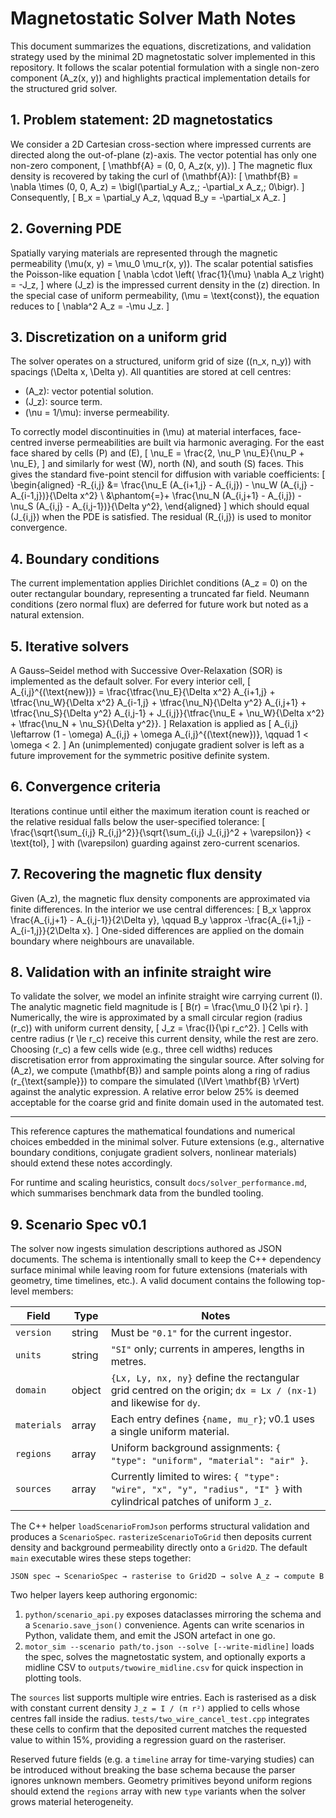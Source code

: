 # Magnetostatic Solver Math Notes

This document summarizes the equations, discretizations, and validation strategy used by the minimal 2D magnetostatic solver implemented in this repository. It follows the scalar potential formulation with a single non-zero component \(A_z(x, y)\) and highlights practical implementation details for the structured grid solver.

## 1. Problem statement: 2D magnetostatics

We consider a 2D Cartesian cross-section where impressed currents are directed along the out-of-plane \(z\)-axis. The vector potential has only one non-zero component,
\[
\mathbf{A} = (0, 0, A_z(x, y)).
\]
The magnetic flux density is recovered by taking the curl of \(\mathbf{A}\):
\[
\mathbf{B} = \nabla \times (0, 0, A_z) = \bigl(\partial_y A_z,\; -\partial_x A_z,\; 0\bigr).
\]
Consequently,
\[
B_x = \partial_y A_z, \qquad B_y = -\partial_x A_z.
\]

## 2. Governing PDE

Spatially varying materials are represented through the magnetic permeability \(\mu(x, y) = \mu_0 \mu_r(x, y)\). The scalar potential satisfies the Poisson-like equation
\[
\nabla \cdot \left( \frac{1}{\mu} \nabla A_z \right) = -J_z,
\]
where \(J_z\) is the impressed current density in the \(z\) direction. In the special case of uniform permeability, \(\mu = \text{const}\), the equation reduces to
\[
\nabla^2 A_z = -\mu J_z.
\]

## 3. Discretization on a uniform grid

The solver operates on a structured, uniform grid of size \((n_x, n_y)\) with spacings \(\Delta x, \Delta y\). All quantities are stored at cell centres:

- \(A_z\): vector potential solution.
- \(J_z\): source term.
- \(\nu = 1/\mu\): inverse permeability.

To correctly model discontinuities in \(\mu\) at material interfaces, face-centred inverse permeabilities are built via harmonic averaging. For the east face shared by cells \(P\) and \(E\),
\[
\nu_E = \frac{2\, \nu_P \nu_E}{\nu_P + \nu_E},
\]
and similarly for west (W), north (N), and south (S) faces. This gives the standard five-point stencil for diffusion with variable coefficients:
\[
\begin{aligned}
-R_{i,j} &=
\frac{\nu_E (A_{i+1,j} - A_{i,j}) - \nu_W (A_{i,j} - A_{i-1,j})}{\Delta x^2} \\
&\phantom{=}+ \frac{\nu_N (A_{i,j+1} - A_{i,j}) - \nu_S (A_{i,j} - A_{i,j-1})}{\Delta y^2},
\end{aligned}
\]
which should equal \(J_{i,j}\) when the PDE is satisfied. The residual \(R_{i,j}\) is used to monitor convergence.

## 4. Boundary conditions

The current implementation applies Dirichlet conditions \(A_z = 0\) on the outer rectangular boundary, representing a truncated far field. Neumann conditions (zero normal flux) are deferred for future work but noted as a natural extension.

## 5. Iterative solvers

A Gauss–Seidel method with Successive Over-Relaxation (SOR) is implemented as the default solver. For every interior cell,
\[
A_{i,j}^{(\text{new})} = \frac{\tfrac{\nu_E}{\Delta x^2} A_{i+1,j} + \tfrac{\nu_W}{\Delta x^2} A_{i-1,j} + \tfrac{\nu_N}{\Delta y^2} A_{i,j+1} + \tfrac{\nu_S}{\Delta y^2} A_{i,j-1} + J_{i,j}}{\tfrac{\nu_E + \nu_W}{\Delta x^2} + \tfrac{\nu_N + \nu_S}{\Delta y^2}}.
\]
Relaxation is applied as
\[
A_{i,j} \leftarrow (1 - \omega) A_{i,j} + \omega A_{i,j}^{(\text{new})}, \qquad 1 < \omega < 2.
\]
An (unimplemented) conjugate gradient solver is left as a future improvement for the symmetric positive definite system.

## 6. Convergence criteria

Iterations continue until either the maximum iteration count is reached or the relative residual falls below the user-specified tolerance:
\[
\frac{\sqrt{\sum_{i,j} R_{i,j}^2}}{\sqrt{\sum_{i,j} J_{i,j}^2 + \varepsilon}} < \text{tol},
\]
with \(\varepsilon\) guarding against zero-current scenarios.

## 7. Recovering the magnetic flux density

Given \(A_z\), the magnetic flux density components are approximated via finite differences. In the interior we use central differences:
\[
B_x \approx \frac{A_{i,j+1} - A_{i,j-1}}{2\Delta y}, \qquad
B_y \approx -\frac{A_{i+1,j} - A_{i-1,j}}{2\Delta x}.
\]
One-sided differences are applied on the domain boundary where neighbours are unavailable.

## 8. Validation with an infinite straight wire

To validate the solver, we model an infinite straight wire carrying current \(I\). The analytic magnetic field magnitude is
\[
B(r) = \frac{\mu_0 I}{2 \pi r}.
\]
Numerically, the wire is approximated by a small circular region (radius \(r_c\)) with uniform current density,
\[
J_z = \frac{I}{\pi r_c^2}.
\]
Cells with centre radius \(r \le r_c\) receive this current density, while the rest are zero. Choosing \(r_c\) a few cells wide (e.g., three cell widths) reduces discretisation error from approximating the singular source. After solving for \(A_z\), we compute \(\mathbf{B}\) and sample points along a ring of radius \(r_{\text{sample}}\) to compare the simulated \(\lVert \mathbf{B} \rVert\) against the analytic expression. A relative error below 25% is deemed acceptable for the coarse grid and finite domain used in the automated test.

---

This reference captures the mathematical foundations and numerical choices embedded in the minimal solver. Future extensions (e.g., alternative boundary conditions, conjugate gradient solvers, nonlinear materials) should extend these notes accordingly.

For runtime and scaling heuristics, consult `docs/solver_performance.md`, which summarises
benchmark data from the bundled tooling.

## 9. Scenario Spec v0.1

The solver now ingests simulation descriptions authored as JSON documents. The
schema is intentionally small to keep the C++ dependency surface minimal while
leaving room for future extensions (materials with geometry, time timelines,
etc.). A valid document contains the following top-level members:

| Field       | Type   | Notes |
| ----------- | ------ | ----- |
| `version`   | string | Must be `"0.1"` for the current ingestor. |
| `units`     | string | `"SI"` only; currents in amperes, lengths in metres. |
| `domain`    | object | `{Lx, Ly, nx, ny}` define the rectangular grid centred on the origin; `dx = Lx / (nx-1)` and likewise for `dy`. |
| `materials` | array  | Each entry defines `{name, mu_r}`; v0.1 uses a single uniform material. |
| `regions`   | array  | Uniform background assignments: `{ "type": "uniform", "material": "air" }`. |
| `sources`   | array  | Currently limited to wires: `{ "type": "wire", "x", "y", "radius", "I" }` with cylindrical patches of uniform `J_z`. |

The C++ helper `loadScenarioFromJson` performs structural validation and
produces a `ScenarioSpec`. `rasterizeScenarioToGrid` then deposits current
density and background permeability directly onto a `Grid2D`. The default `main`
executable wires these steps together:

```text
JSON spec → ScenarioSpec → rasterise to Grid2D → solve A_z → compute B
```

Two helper layers keep authoring ergonomic:

1. `python/scenario_api.py` exposes dataclasses mirroring the schema and a
   `Scenario.save_json()` convenience. Agents can write scenarios in Python,
   validate them, and emit the JSON artefact in one go.
2. `motor_sim --scenario path/to.json --solve [--write-midline]` loads the spec,
   solves the magnetostatic system, and optionally exports a midline CSV to
   `outputs/twowire_midline.csv` for quick inspection in plotting tools.

The `sources` list supports multiple wire entries. Each is rasterised as a disk
with constant current density `J_z = I / (π r²)` applied to cells whose centres
fall inside the radius. `tests/two_wire_cancel_test.cpp` integrates these cells
to confirm that the deposited current matches the requested value to within
15%, providing a regression guard on the rasteriser.

Reserved future fields (e.g. a `timeline` array for time-varying studies) can be
introduced without breaking the base schema because the parser ignores unknown
members. Geometry primitives beyond uniform regions should extend the `regions`
array with new `type` variants when the solver grows material heterogeneity.
